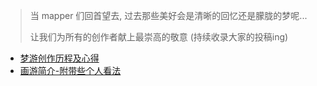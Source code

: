 > 当 mapper 们回首望去, 过去那些美好会是清晰的回忆还是朦胧的梦呢...
>
> 让我们为所有的创作者献上最崇高的敬意 (持续收录大家的投稿ing)

* [梦游创作历程及心得](https://www.bilibili.com/read/cv17735691/?spm_id_from=333.999.0.0)
* [画游简介-附带些个人看法](https://www.bilibili.com/read/cv36225004/)